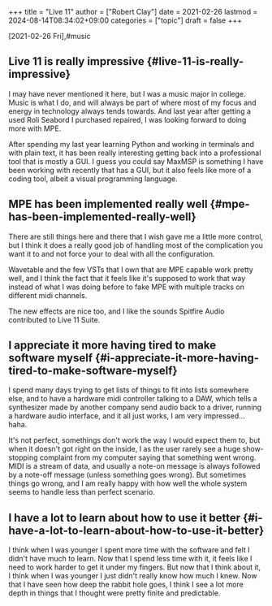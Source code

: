 +++
title = "Live 11"
author = ["Robert Clay"]
date = 2021-02-26
lastmod = 2024-08-14T08:34:02+09:00
categories = ["topic"]
draft = false
+++

<span class="timestamp-wrapper"><span class="timestamp">[2021-02-26 Fri]</span></span>,#music


## Live 11 is really impressive {#live-11-is-really-impressive}

I may have never mentioned it here, but I was a music major in college. Music is
what I do, and will always be part of where most of my focus and energy in
technology always tends towards. And last year after getting a used Roli Seabord
I purchased repaired, I was looking forward to doing more with MPE.

After spending my last year learning Python and working in terminals and with
plain text, it has been really interesting getting back into a professional tool
that is mostly a GUI. I guess you could say MaxMSP is something I have been
working with recently that has a GUI, but it also feels like more of a coding
tool, albeit a visual programming language.


## MPE has been implemented really well {#mpe-has-been-implemented-really-well}

There are still things here and there that I wish gave me a little more control,
but I think it does a really good job of handling most of the complication you
want it to and not force your to deal with all the configuration.

Wavetable and the few VSTs that I own that are MPE capable work pretty well, and
I think the fact that it feels like it's supposed to work that way instead of
what I was doing before to fake MPE with multiple tracks on different midi
channels.

The new effects are nice too, and I like the sounds Spitfire Audio contributed
to Live 11 Suite.


## I appreciate it more having tired to make software myself {#i-appreciate-it-more-having-tired-to-make-software-myself}

I spend many days trying to get lists of things to fit into lists somewhere else,
and to have a hardware midi controller talking to a DAW, which tells a
synthesizer made by another company send audio back to a driver, running a
hardware audio interface, and it all just works, I am very impressed... haha.

It's not perfect, somethings don't work the way I would expect them to, but when
it doesn't got right on the inside, I as the user rarely see a huge
show-stopping complaint from my computer saying that something went wrong. MIDI
is a stream of data, and usually a note-on message is always followed by a
note-off message (unless something goes wrong). But sometimes things go wrong,
and I am really happy with how well the whole system seems to handle less than
perfect scenario.


## I have a lot to learn about how to use it better {#i-have-a-lot-to-learn-about-how-to-use-it-better}

I think when I was younger I spent more time with the software and felt I didn't
have much to learn. Now that I spend less time with it, it feels like I need to
work harder to get it under my fingers. But now that I think about it, I think
when I was younger I just didn't really know how much I knew. Now that I have
seen how deep the rabbit hole goes, I think I see a lot more depth in things
that I thought were pretty finite and predictable.

